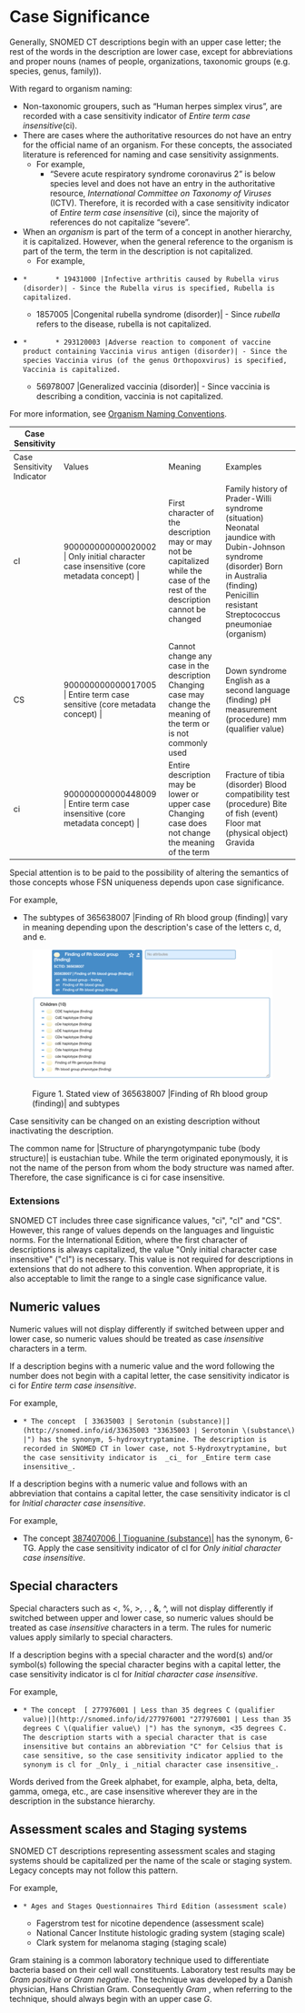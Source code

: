 # Case Significance

Generally, SNOMED CT descriptions begin with an upper case letter; the rest of the words in the description are lower case, except for abbreviations and proper nouns (names of people, organizations, taxonomic groups (e.g. species, genus, family)).

With regard to organism naming:

* Non-taxonomic groupers, such as “Human herpes simplex virus”, are recorded with a case sensitivity indicator of _Entire term case insensitive_(ci).
* There are cases where the authoritative resources do not have an entry for the official name of an organism. For these concepts, the associated literature is referenced for naming and case sensitivity assignments.
  * For example,
    * “Severe acute respiratory syndrome coronavirus 2” is below species level and does not have an entry in the authoritative resource, _International Committee on Taxonomy of Viruses_ (ICTV). Therefore, it is recorded with a case sensitivity indicator of _Entire term case insensitive_ (ci), since the majority of references do not capitalize “severe”.
* When an _organism_ is part of the term of a concept in another hierarchy, it is capitalized. However, when the general reference to the organism is part of the term, the term in the description is not capitalized.
  * For example,
* ```
  *       * 19431000 |Infective arthritis caused by Rubella virus (disorder)| - Since the Rubella virus is specified, Rubella is capitalized. 
  ```
  * 1857005 |Congenital rubella syndrome (disorder)| - Since _rubella_ refers to the disease, rubella is not capitalized.
* ```
  *       * 293120003 |Adverse reaction to component of vaccine product containing Vaccinia virus antigen (disorder)| - Since the species Vaccinia virus (of the genus Orthopoxvirus) is specified, Vaccinia is capitalized. 
  ```
  * 56978007 |Generalized vaccinia (disorder)| - Since vaccinia is describing a condition, vaccinia is not capitalized.

For more information, see [Organism Naming Conventions](../../Organism-Naming-Conventions_174690619.html).

| Case Sensitivity           |                                                                                          |                                                                                                                                  |                                                                                                                                                                                                   |
| -------------------------- | ---------------------------------------------------------------------------------------- | -------------------------------------------------------------------------------------------------------------------------------- | ------------------------------------------------------------------------------------------------------------------------------------------------------------------------------------------------- |
| Case Sensitivity Indicator | Values                                                                                   | Meaning                                                                                                                          | Examples                                                                                                                                                                                          |
| cI                         | 900000000000020002 \| Only initial character case insensitive (core metadata concept) \| | First character of the description may or may not be capitalized while the case of the rest of the description cannot be changed | Family history of Prader-Willi syndrome (situation) Neonatal jaundice with Dubin-Johnson syndrome (disorder) Born in Australia (finding) Penicillin resistant Streptococcus pneumoniae (organism) |
| CS                         | 900000000000017005 \| Entire term case sensitive (core metadata concept) \|              | Cannot change any case in the description Changing case may change the meaning of the term or is not commonly used               | Down syndrome English as a second language (finding) pH measurement (procedure) mm (qualifier value)                                                                                              |
| ci                         | 900000000000448009 \| Entire term case insensitive (core metadata concept) \|            | Entire description may be lower or upper case Changing case does not change the meaning of the term                              | Fracture of tibia (disorder) Blood compatibility test (procedure) Bite of fish (event) Floor mat (physical object) Gravida                                                                        |

Special attention is to be paid to the possibility of altering the semantics of those concepts whose FSN uniqueness depends upon case significance.

For example,

* The subtypes of 365638007 |Finding of Rh blood group (finding)| vary in meaning depending upon the description's case of the letters c, d, and e.

<figure><img src="../../images/174691659.png" alt=""><figcaption><p>Figure 1. Stated view of 365638007 |Finding of Rh blood group (finding)| and subtypes</p></figcaption></figure>

Case sensitivity can be changed on an existing description without inactivating the description.

The common name for |Structure of pharyngotympanic tube (body structure)| is eustachian tube. While the term originated eponymously, it is not the name of the person from whom the body structure was named after. Therefore, the case significance is ci for case insensitive.

### Extensions

SNOMED CT includes three case significance values, "ci", "cI" and "CS". However, this range of values depends on the languages and linguistic norms. For the International Edition, where the first character of descriptions is always capitalized, the value "Only initial character case insensitive" ("cI") is necessary. This value is not required for descriptions in extensions that do not adhere to this convention. When appropriate, it is also acceptable to limit the range to a single case significance value.

## Numeric values

Numeric values will not display differently if switched between upper and lower case, so numeric values should be treated as case _insensitive_ characters in a term.

If a description begins with a numeric value and the word following the number does not begin with a capital letter, the case sensitivity indicator is ci for _Entire term case insensitive_.

For example,

* ```
  * The concept  [ 33635003 | Serotonin (substance)|](http://snomed.info/id/33635003 "33635003 | Serotonin \(substance\) |") has the synonym, 5-hydroxytryptamine. The description is recorded in SNOMED CT in lower case, not 5-Hydroxytryptamine, but the case sensitivity indicator is  _ci_ for _Entire term case insensitive_.
  ```

If a description begins with a numeric value and follows with an abbreviation that contains a capital letter, the case sensitivity indicator is cl for _Initial character case insensitive_.

For example,

* The concept [387407006 | Tioguanine (substance)|](http://snomed.info/id/387407006) has the synonym, 6-TG. Apply the case sensitivity indicator of cl for _Only initial character case insensitive_.

## Special characters

Special characters such as <, %, >, . , &, ^, will not display differently if switched between upper and lower case, so numeric values should be treated as case _insensitive_ characters in a term. The rules for numeric values apply similarly to special characters.

If a description begins with a special character and the word(s) and/or symbol(s) following the special character begins with a capital letter, the case sensitivity indicator is cl for _Initial character case insensitive_.

For example,

* ```
  * The concept  [ 277976001 | Less than 35 degrees C (qualifier value)|](http://snomed.info/id/277976001 "277976001 | Less than 35 degrees C \(qualifier value\) |") has the synonym, <35 degrees C. The description starts with a special character that is case insensitive but contains an abbreviation "C" for Celsius that is case sensitive, so the case sensitivity indicator applied to the synonym is cl for _Only_ i _nitial character case insensitive_.
  ```

Words derived from the Greek alphabet, for example, alpha, beta, delta, gamma, omega, etc., are case insensitive wherever they are in the description in the substance hierarchy.

## Assessment scales and Staging systems

SNOMED CT descriptions representing assessment scales and staging systems should be capitalized per the name of the scale or staging system. Legacy concepts may not follow this pattern.

For example,

* ```
  * Ages and Stages Questionnaires Third Edition (assessment scale)
  ```
  * Fagerstrom test for nicotine dependence (assessment scale)
  * National Cancer Institute histologic grading system (staging scale)
  * Clark system for melanoma staging (staging scale)

Gram staining is a common laboratory technique used to differentiate bacteria based on their cell wall constituents. Laboratory test results may be _Gram positive_ or _Gram negative_. The technique was developed by a Danish physician, Hans Christian Gram. Consequently _Gram_ , when referring to the technique, should always begin with an upper case _G_.
